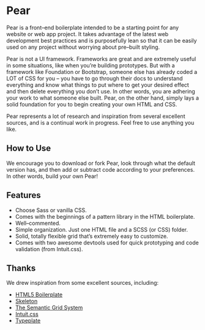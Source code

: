 # Pear
Pear is a front–end boilerplate intended to be a starting point for any website or web app project. It takes advantage of the latest web development best practices and is purposefully lean so that it can be easily used on any project without worrying about pre–built styling.

Pear is not a UI framework. Frameworks are great and are extremely useful in some situations, like when you’re building prototypes. But with a framework like Foundation or Bootstrap, someone else has already coded a LOT of CSS for you – you have to go through their docs to understand everything and know what things to put where to get your desired effect and then delete everything you don’t use. In other words, you are adhering your work to what someone else built. Pear, on the other hand, simply lays a solid foundation for you to begin creating your own HTML and CSS. 

Pear represents a lot of research and inspiration from several excellent sources, and is a continual work in progress. Feel free to use anything you like.

## How to Use
We encourage you to download or fork Pear, look through what the default version has, and then add or subtract code according to your preferences. In other words, build your own Pear!

## Features
- Choose Sass or vanilla CSS.
- Comes with the beginnings of a pattern library in the HTML boilerplate. 
- Well–commented. 
- Simple organization. Just one HTML file and a SCSS (or CSS) folder. 
- Solid, totally flexible grid that’s extremely easy to customize.
- Comes with two awesome devtools used for quick prototyping and code validation (from Intuit.css).

## Thanks
We drew inspiration from some excellent sources, including:
- [HTML5 Boilerplate](https://github.com/h5bp/html5-boilerplate)
- [Skeleton](https://github.com/dhg/Skeleton)
- [The Semantic Grid System](https://github.com/twigkit/semantic.gs)
- [Intuit.css](http://inuitcss.com/) 
- [Typeplate](http://typeplate.com/)